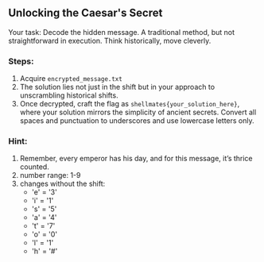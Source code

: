 ## Unlocking the Caesar's Secret

Your task: Decode the hidden message. A traditional method, but not straightforward in execution. Think historically, move cleverly.

### Steps:

1. Acquire `encrypted_message.txt`
2. The solution lies not just in the shift but in your approach to unscrambling historical shifts.
3. Once decrypted, craft the flag as `shellmates{your_solution_here}`, where your solution mirrors the simplicity of ancient secrets. Convert all spaces and punctuation to underscores and use lowercase letters only.

### Hint:

1. Remember, every emperor has his day, and for this message, it’s thrice counted.
2. number range: 1-9
3. changes without the shift: 
   - 'e' = '3'
   - 'i' = '1'
   - 's' = '5'
   - 'a' = '4'
   - 't' = '7'
   - 'o' = '0'
   - 'l' = '1'
   - 'h' = '#'
